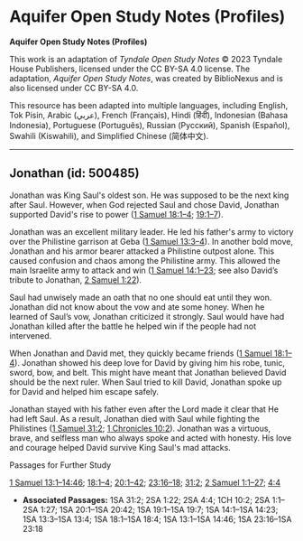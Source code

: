 # Aquifer Open Study Notes (Profiles)

**Aquifer Open Study Notes (Profiles)**

This work is an adaptation of *Tyndale Open Study Notes* © 2023 Tyndale House Publishers, licensed under the CC BY\-SA 4\.0 license. The adaptation, *Aquifer Open Study Notes*, was created by BiblioNexus and is also licensed under CC BY\-SA 4\.0\.

This resource has been adapted into multiple languages, including English, Tok Pisin, Arabic (عربي), French (Français), Hindi (हिंदी), Indonesian (Bahasa Indonesia), Portuguese (Português), Russian (Русский), Spanish (Español), Swahili (Kiswahili), and Simplified Chinese (简体中文).



--------------------------------

## Jonathan (id: 500485)

Jonathan was King Saul's oldest son. He was supposed to be the next king after Saul. However, when God rejected Saul and chose David, Jonathan supported David's rise to power ([1 Samuel 18:1–4](https://ref.ly/1Sam18:1-1Sam18:4); [19:1–7](https://ref.ly/1Sam19:1-1Sam19:7)).

Jonathan was an excellent military leader. He led his father's army to victory over the Philistine garrison at Geba ([1 Samuel 13:3–4](https://ref.ly/1Sam13:3-1Sam13:4)). In another bold move, Jonathan and his armor bearer attacked a Philistine outpost alone. This caused confusion and chaos among the Philistine army. This allowed the main Israelite army to attack and win ([1 Samuel 14:1–23](https://ref.ly/1Sam14:1-1Sam14:23); see also David’s tribute to Jonathan, [2 Samuel 1:22](https://ref.ly/2Sam1:22)). 

Saul had unwisely made an oath that no one should eat until they won. Jonathan did not know about the vow and ate some honey. When he learned of Saul’s vow, Jonathan criticized it strongly. Saul would have had Jonathan killed after the battle he helped win if the people had not intervened.

When Jonathan and David met, they quickly became friends ([1 Samuel 18:1–4](https://ref.ly/1Sam18:1-1Sam18:4)). Jonathan showed his deep love for David by giving him his robe, tunic, sword, bow, and belt. This might have meant that Jonathan believed David should be the next ruler. When Saul tried to kill David, Jonathan spoke up for David and helped him escape safely.

Jonathan stayed with his father even after the Lord made it clear that He had left Saul. As a result, Jonathan died with Saul while fighting the Philistines ([1 Samuel 31:2](https://ref.ly/1Sam31:2); [1 Chronicles 10:2](https://ref.ly/1Chr10:2)). Jonathan was a virtuous, brave, and selfless man who always spoke and acted with honesty. His love and courage helped David survive King Saul's mad attacks.

Passages for Further Study

[1 Samuel 13:1–14:46](https://ref.ly/1Sam13:1-1Sam14:46); [18:1–4](https://ref.ly/1Sam18:1-1Sam18:4); [20:1–42](https://ref.ly/1Sam20:1-1Sam20:42); [23:16–18](https://ref.ly/1Sam23:16-1Sam23:18); [31:2](https://ref.ly/1Sam31:2); [2 Samuel 1:1–27](https://ref.ly/2Sam1:1-2Sam1:27); [4:4](https://ref.ly/2Sam4:4)

* **Associated Passages:** 1SA 31:2; 2SA 1:22; 2SA 4:4; 1CH 10:2; 2SA 1:1–2SA 1:27; 1SA 20:1–1SA 20:42; 1SA 19:1–1SA 19:7; 1SA 14:1–1SA 14:23; 1SA 13:3–1SA 13:4; 1SA 18:1–1SA 18:4; 1SA 13:1–1SA 14:46; 1SA 23:16–1SA 23:18

